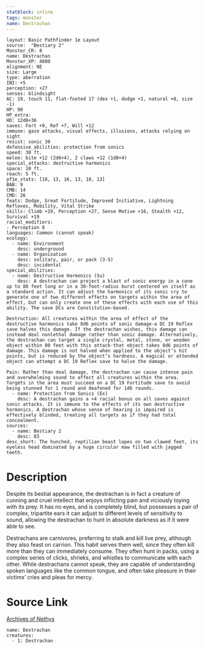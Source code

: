 ```yaml
---
statblock: inline
tags: monster
name: Destrachan
---
```

```statblock
layout: Basic Pathfinder 1e Layout
source:  "Bestiary 2"
Monster_CR: 8
name: Destrachan
Monster_XP: 4800
alignment: NE
size: Large
type: aberration
INI: +5
perception: +27
senses: blindsight
AC: 19, touch 11, flat-footed 17 (dex +1, dodge +1, natural +8, size -1)
HP: 90
HP_extra: 
HD: 12d8+36
saves: Fort +9, Ref +7, Will +12
immune: gaze attacks, visual effects, illusions, attacks relying on sight
resist: sonic 30
defensive_abilities: protection from sonics
speed: 30 ft.
melee: bite +12 (2d6+4), 2 claws +12 (1d8+4)
special_attacks: destructive harmonics
space: 10 ft.
reach: 5 ft.
pf1e_stats: [18, 13, 16, 13, 18, 13]
BAB: 9
CMB: 14
CMD: 26
feats: Dodge, Great Fortitude, Improved Initiative, Lightning Reflexes, Mobility, Vital Strike
skills: Climb +19, Perception +27, Sense Motive +16, Stealth +12, Survival +19
racial_modifiers:
- Perception 8
languages: Common (cannot speak)
ecology:
  - name: Environment
    desc: underground
  - name: Organisation
    desc: solitary, pair, or pack (3-5)
    desc: incidental
special_abilities:
  - name: Destructive Harmonics (Su)
    desc: A destrachan can project a blast of sonic energy in a cone up to 80 feet long or in a 30-foot-radius burst centered on itself as a standard action. It can adjust the harmonics of its sonic cry to generate one of two different effects on targets within the area of effect, but can only create one of these effects with each use of this ability. The save DCs are Constitution-based. 

Destruction: All creatures within the area of effect of the destructive harmonics take 8d6 points of sonic damage-a DC 19 Reflex save halves this damage. If the destrachan wishes, this damage can instead deal nonlethal damage rather than sonic damage. Alternatively, the destrachan can target a single crystal, metal, stone, or wooden object within 80 feet with this attack-that object takes 8d6 points of damage. This damage is not halved when applied to the object’s hit points, but is reduced by the object’s hardness. A magical or attended object can attempt a DC 19 Reflex save to halve the damage. 

Pain: Rather than deal damage, the destrachan can cause intense pain and overwhelming sound to affect all creatures within the area. Targets in the area must succeed on a DC 19 Fortitude save to avoid being stunned for 1 round and deafened for 1d6 rounds.
  - name: Protection from Sonics (Ex)
    desc: A destrachan gains a +4 racial bonus on all saves against sonic attacks. It is immune to the effects of its own destructive harmonics. A destrachan whose sense of hearing is impaired is effectively blinded, treating all targets as if they had total concealment.
sources:
  - name: Bestiary 2
    desc: 83
desc_short: The hunched, reptilian beast lopes on two clawed feet, its eyeless head dominated by a huge circular maw filled with jagged teeth. 
```
# Description
Despite its bestial appearance, the destrachan is in fact a creature of cunning and cruel intellect that enjoys inflicting pain and viciously toying with its prey. It has no eyes, and is completely blind, but possesses a pair of complex, tripartite ears it can adjust to different levels of sensitivity to sound, allowing the destrachan to hunt in absolute darkness as if it were able to see. 

Destrachans are carnivores, preferring to stalk and kill live prey, although they also feast on carrion. This habit serves them well, since they often kill more than they can immediately consume. They often hunt in packs, using a complex series of clicks, shrieks, and whistles to communicate with each other. While destrachans cannot speak, they are capable of understanding spoken languages like the common tongue, and often take pleasure in their victims’ cries and pleas for mercy.
# Source Link
[Archives of Nethys](https://aonprd.com/MonsterDisplay.aspx?ItemName=Destrachan)
```encounter-table
name: Destrachan
creatures:
  - 1: Destrachan
```
